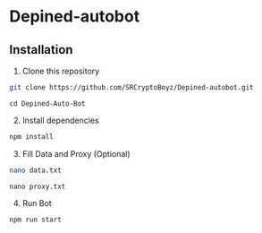 # Depined-autobot

## Installation

1. Clone this repository

```bash
git clone https://github.com/SRCryptoBoyz/Depined-autobot.git
```

```
cd Depined-Auto-Bot
```
2. Install dependencies

```bash
npm install
```
3. Fill Data and Proxy (Optional)

```bash
nano data.txt
```

```
nano proxy.txt
```
4. Run Bot

```bash
npm run start
```
